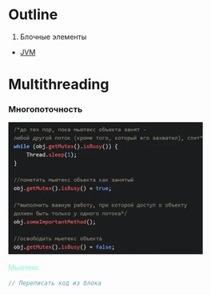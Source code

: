 <style>
g { color: #7FFFD4 }
o { color: #FF8C00 }
r { color: #DC143C }
y { color: #BDB76B }
</style>
# Outline
1. Блочные элементы
 + [JVM](#JVM)


# Multithreading
### Многопоточность
<img alt="ml-img1.png" src="ml-img1.png"/>

<g>Мьютекс</g>

```Java
// Переписать код из блока
```


